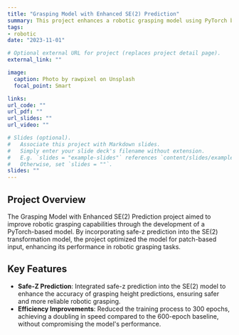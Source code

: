 ```yaml
---
title: "Grasping Model with Enhanced SE(2) Prediction"
summary: This project enhances a robotic grasping model using PyTorch by integrating safe-z prediction into an SE(2) model, achieving faster training and optimization for patch-based input.
tags:
- robotic
date: "2023-11-01"

# Optional external URL for project (replaces project detail page).
external_link: ""

image:
  caption: Photo by rawpixel on Unsplash
  focal_point: Smart

links:
url_code: ""
url_pdf: ""
url_slides: ""
url_video: ""

# Slides (optional).
#   Associate this project with Markdown slides.
#   Simply enter your slide deck's filename without extension.
#   E.g. `slides = "example-slides"` references `content/slides/example-slides.md`.
#   Otherwise, set `slides = ""`.
slides: ""
---
```

## Project Overview
The Grasping Model with Enhanced SE(2) Prediction project aimed to improve robotic grasping capabilities through the development of a PyTorch-based model. By incorporating safe-z prediction into the SE(2) transformation model, the project optimized the model for patch-based input, enhancing its performance in robotic grasping tasks.
## Key Features
- **Safe-Z Prediction**: Integrated safe-z prediction into the SE(2) model to enhance the accuracy of grasping height predictions, ensuring safer and more reliable robotic grasping.
- **Efficiency Improvements**: Reduced the training process to 300 epochs, achieving a doubling in speed compared to the 600-epoch baseline, without compromising the model's performance.
